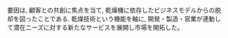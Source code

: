 要因は, 顧客との共創に焦点を当て, 乾燥機に依存したビジネスモデルからの脱却を図ったことである. 乾燥技術という機能を軸に, 開発・製造・営業が連動して潜在ニーズに対する新たなサービスを展開し市場を開拓した。